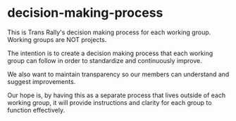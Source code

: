 # decision-making-process
This is Trans Rally's decision making process for each working group. Working groups are NOT projects.

The intention is to create a decision making process that each working group can follow in order to standardize and continuously improve.

We also want to maintain transparency so our members can understand and suggest improvements.

Our hope is, by having this as a separate process that lives outside of each working group, it will provide instructions and clarity for each group to function effectively.
